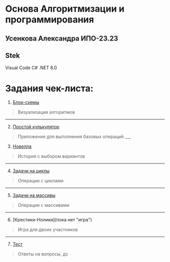 # Основа Алгоритмизации и программирования

## Усенкова Александра ИПО-23.23

## Stek
Visual Code
C#
.NET 8.0

# Задания чек-листа:

1. [Блок-схемы](https://github.com/ammeac/Osnova-Alg/blob/main/Math%20scheme "ссылка на гугл документ")
 >Визуализация алгоритмов
   ___
2. [Простой кулькулятор](https://github.com/ammeac/Osnova-Alg/blob/main/Calculate%20easy "код калькуляьора")
>Приложение для выполнения базовых операций
    ___
3. [Новелла](https://github.com/ammeac/Osnova-Alg/blob/main/Novell "в 5 шагов")
>История с выбором вариантов
   ___
4. [Задачи на циклы](https://github.com/ammeac/Osnova-Alg/blob/main/while's "Задачи на циклы")
>Операции с циклами
 ___
5. [Задачи на массивы](https://github.com/ammeac/Osnova-Alg/blob/main/array "Задачи на массивы")
>Операции с массивами
 ___
6. [Крестики-Нолики](пока нет "игра")
>Игра для двоих участников
  ___
7. [Тест](https://github.com/ammeac/Osnova-Alg/blob/main/Test "ответы на тест")
>Ответы на вопросы, дз

